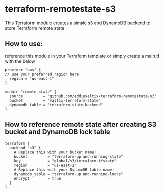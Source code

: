 # terraform-remotestate-s3
This Terraform module creates a simple s3 and DynamoDB backend to store Terraform remote state

## How to use:
reference this module in your Terraform template or simply create a main.tf with the below
```
provider "aws" {
// use your preferred region here
  region = "us-east-1"
}

module "remote_state" {
  source         = "github.com/eddievaltix/terraform-remotestate-s3"
  bucket         = "valtix-terraform-state"
  dynamodb_table = "terraform-state-backend"
}
```
## How to reference remote state after creating S3 bucket and DynamoDB lock table
```
terraform {
  backend "s3" {
    # Replace this with your bucket name!
    bucket         = "terraform-up-and-running-state"
    key            = "global/s3/terraform.tfstate"
    region         = "us-east-2"
    # Replace this with your DynamoDB table name!
    dynamodb_table = "terraform-up-and-running-locks"
    encrypt        = true
  }
}
```
